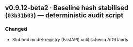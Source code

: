 ## v0.9.12-beta2 · Baseline hash stabilised (`03b31b03`) — deterministic audit script

### Changed
* Stubbed model-registry (FastAPI) until schema ADR lands